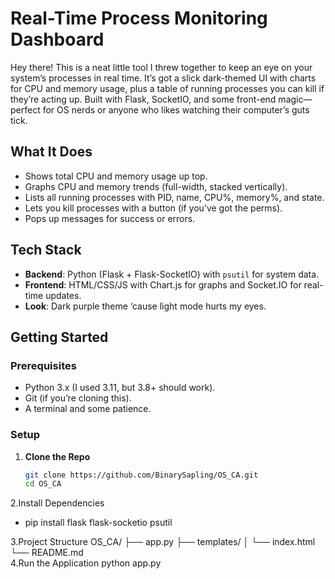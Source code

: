 # Real-Time Process Monitoring Dashboard

Hey there! This is a neat little tool I threw together to keep an eye on your system’s processes in real time. It’s got a slick dark-themed UI with charts for CPU and memory usage, plus a table of running processes you can kill if they’re acting up. Built with Flask, SocketIO, and some front-end magic—perfect for OS nerds or anyone who likes watching their computer’s guts tick.

## What It Does
- Shows total CPU and memory usage up top.
- Graphs CPU and memory trends (full-width, stacked vertically).
- Lists all running processes with PID, name, CPU%, memory%, and state.
- Lets you kill processes with a button (if you’ve got the perms).
- Pops up messages for success or errors.

## Tech Stack
- **Backend**: Python (Flask + Flask-SocketIO) with `psutil` for system data.
- **Frontend**: HTML/CSS/JS with Chart.js for graphs and Socket.IO for real-time updates.
- **Look**: Dark purple theme ‘cause light mode hurts my eyes.

## Getting Started

### Prerequisites
- Python 3.x (I used 3.11, but 3.8+ should work).
- Git (if you’re cloning this).
- A terminal and some patience.

### Setup
1. **Clone the Repo**
   ```bash
   git clone https://github.com/BinarySapling/OS_CA.git
   cd OS_CA
2.Install Dependencies
   - pip install flask flask-socketio psutil   

3.Project Structure
   OS_CA/
   ├── app.py
   ├── templates/
   │   └── index.html
   └── README.md   
4.Run the Application
   python app.py
